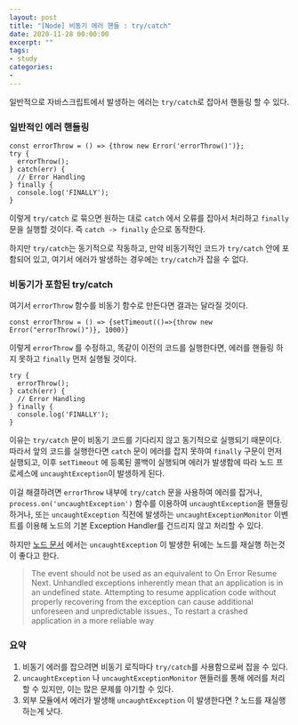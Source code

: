 ```yaml
---
layout: post
title: "[Node] 비동기 에러 핸들 : try/catch"
date: 2020-11-28 00:00:00
excerpt: ""
tags:
- study
categories:
-
---
```


일반적으로 자바스크립트에서 발생하는 에러는 `try/catch`로 잡아서 핸들링 할 수 있다.

### 일반적인 에러 핸들링
```
const errorThrow = () => {throw new Error('errorThrow()')};
try {
  errorThrow();
} catch(err) {
  // Error Handling
} finally {
  console.log('FINALLY');
}
```
이렇게 `try/catch` 로 묶으면 원하는 대로 `catch` 에서 오류를 잡아서 처리하고 `finally` 문을 실행할 것이다. 즉 `catch -> finally` 순으로 동작한다.

하지만 `try/catch`는 동기적으로 작동하고, 만약 비동기적인 코드가 `try/catch` 안에 포함되어 있고, 여기서 에러가 발생하는 경우에는 `try/catch`가 잡을 수 없다.

### 비동기가 포함된 try/catch
여기서 `errorThrow` 함수를 비동기 함수로 만든다면 결과는 달라질 것이다.
```
const errorThrow = () => {setTimeout(()=>{throw new Error("errorThrow()")}, 1000)}
```
이렇게 `errorThrow` 를 수정하고, 똑같이 이전의 코드를 실행한다면, 에러를 핸들링 하지 못하고 `finally` 먼저 실행될 것이다.
```
try {
  errorThrow();
} catch(err) {
  // Error Handling
} finally {
  console.log('FINALLY');
}
```

이유는 `try/catch` 문이 비동기 코드를 기다리지 않고 동기적으로 실행되기 때문이다. 따라서 앞의 코드를 실행한다면 `catch` 문이 에러를 잡지 못하여 `finally` 구문이 먼저 실행되고, 이후
`setTimeout` 에 등록된 콜백이 실행되며 에러가 발생함에 따라 노드 프로세스에 `uncaughtException`이 발생하게 된다.

이걸 해결하려면 `errorThrow` 내부에 `try/catch` 문을 사용하여 에러를 잡거나,
`process.on('uncaughtException')` 함수를 이용하여 `uncaughtException`을 핸들링 하거나,
또는 `uncaughtException` 직전에 발생하는 `uncaughtExceptionMonitor` 이벤트를 이용해 노드의 기본 Exception Handler를 건드리지 않고 처리할 수 있다.

하지만 [노드 문서](#https://nodejs.org/dist/latest-v14.x/docs/api/process.html#process_event_uncaughtexception) 에서는 `uncaughtException` 이 발생한 뒤에는 노드를 재실행 하는것이 좋다고 한다.
> The event should not be used as an equivalent to On Error Resume Next.
Unhandled exceptions inherently mean that an application is in an undefined state. Attempting to resume application code without properly recovering from the exception can cause additional unforeseen and unpredictable issues.,
To restart a crashed application in a more reliable way

### 요약
1. 비동기 에러를 잡으려면 비동기 로직마다 `try/catch`를 사용함으로써 잡을 수 있다.
2. `uncaughtException` 나 `uncaughtExceptionMonitor` 핸들러를 통해 에러를 처리할 수 있지만, 이는 많은 문제를 야기할 수 있다.
3. 외부 모듈에서 에러가 발생해 `uncaughtException` 이 발생한다면 ? 노드를 재실행하는게 낫다.
